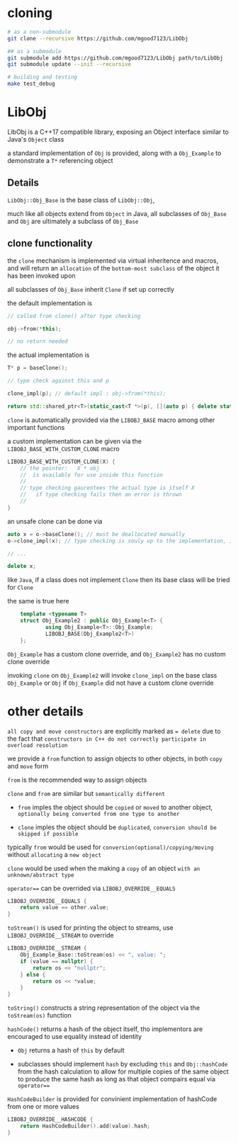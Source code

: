 # cloning

```sh
# as a non-submodule
git clone --recursive https://github.com/mgood7123/LibObj

## as a submodule
git submodule add https://github.com/mgood7123/LibObj path/to/LibObj
git submodule update --init --recursive

# building and testing
make test_debug
```

# LibObj

LibObj is a C++17 compatible library, exposing an Object interface similar to Java's `Object` class

a standard implementation of `Obj` is provided, along with a `Obj_Example` to demonstrate a `T*` referencing object

## Details

`LibObj::Obj_Base` is the base class of `LibObj::Obj`,

much like all objects extend from `Object` in Java, all subclasses of `Obj_Base` and `Obj` are ultimately a subclass of `Obj_Base`

## clone functionality

the `clone` mechanism is implemented via virtual inheritence and macros, and will return an `allocation` of the `bottom-most subclass` of the object it has been invoked upon

all subclasses of `Obj_Base` inherit `Clone` if set up correctly

the default implementation is

```cpp
// called from clone() after type checking

obj->from(*this);

// no return needed
```

the actual implementation is

```cpp
T* p = baseClone();

// type check against this and p

clone_impl(p); // default impl : obj->from(*this);

return std::shared_ptr<T>(static_cast<T *>(p), [](auto p) { delete static_cast<T *>(p); });
```

`clone` is automatically provided via the `LIBOBJ_BASE` macro among other important functions

a custom implementation can be given via the `LIBOBJ_BASE_WITH_CUSTOM_CLONE` macro

```cpp
LIBOBJ_BASE_WITH_CUSTOM_CLONE(X) {
    // the pointer:   X * obj
    //  is available for use inside this function
    //
    // type checking gaurentees the actual type is itself X
    //   if type checking fails then an error is thrown
    //
}
```

an unsafe clone can be done via

```cpp
auto x = o->baseClone(); // must be deallocated manually
o->clone_impl(x); // type checking is souly up to the implementation, if x and o are not the same type then UB may happen

// ...

delete x;
```

like `Java`, if a class does not implement `Clone` then its base class will be tried for `Clone`

the same is true here

```cpp
    template <typename T>
    struct Obj_Example2 : public Obj_Example<T> {
            using Obj_Example<T>::Obj_Example;
            LIBOBJ_BASE(Obj_Example2<T>)
    };
```

`Obj_Example` has a custom clone override, and `Obj_Example2` has no custom clone override

invoking `clone` on `Obj_Example2` will invoke `clone_impl` on the base class `Obj_Example` or `Obj` if `Obj_Example` did not have a custom clone override


# other details

`all copy and move constructors` are explicitly marked as `= delete` due to the fact that `constructors in C++ do not correctly participate in overload resolution`

we provide a `from` function to assign objects to other objects, in both `copy` and `move` form

`from` is the recommended way to assign objects

`clone` and `from` are similar but `semantically different`

- `from` imples the object should be `copied` or `moved` to another object, `optionally being converted from one type to another`

- `clone` imples the object should be `duplicated`, `conversion should be skipped if possible`

typically `from` would be used for `conversion(optional)/copying/moving` without `allocating` a `new object`

`clone` would be used when the making a `copy` of an object `with an unknown/abstract type`

`operator==` can be overrided via `LIBOBJ_OVERRIDE__EQUALS`

```cpp
LIBOBJ_OVERRIDE__EQUALS {
    return value == other.value;
}
```

`toStream()` is used for printing the object to streams, use `LIBOBJ_OVERRIDE__STREAM` to override

```cpp
LIBOBJ_OVERRIDE__STREAM {
    Obj_Example_Base::toStream(os) << ", value: ";
    if (value == nullptr) {
        return os << "nullptr";
    } else {
        return os << *value;
    }
}
```

`toString()` constructs a string representation of the object via the `toStream(os)` function

`hashCode()` returns a hash of the object itself, tho implementors are encouraged to use equality instead of identity

- `Obj` returns a hash of `this` by default

- subclasses should implement `hash` by excluding `this` and `Obj::hashCode` from the hash calculation to allow for multiple copies of the same object to produce the same hash as long as that object compairs equal via `operator==`

`HashCodeBuilder` is provided for convinient implementation of hashCode from one or more values

```cpp
LIBOBJ_OVERRIDE__HASHCODE {
    return HashCodeBuilder().add(value).hash;
}
```